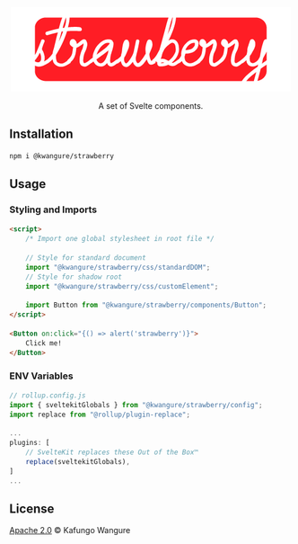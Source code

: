 <p align="center">
    <img src="./assets/strawberry_logo.png" height="150px">
</p>

<p align="center">
    A set of Svelte components.<br/>
</p>

## Installation
```bash
npm i @kwangure/strawberry
```

## Usage
### Styling and Imports
```html
<script>
    /* Import one global stylesheet in root file */

    // Style for standard document
    import "@kwangure/strawberry/css/standardDOM";
    // Style for shadow root
    import "@kwangure/strawberry/css/customElement";

    import Button from "@kwangure/strawberry/components/Button";
</script>

<Button on:click="{() => alert('strawberry')}">
    Click me!
</Button>
```
### ENV Variables

```javascript
// rollup.config.js
import { sveltekitGlobals } from "@kwangure/strawberry/config";
import replace from "@rollup/plugin-replace";

...
plugins: [
    // SvelteKit replaces these Out of the Box™
    replace(sveltekitGlobals),
]
...
```

## License
[Apache 2.0](./LICENSE) © Kafungo Wangure